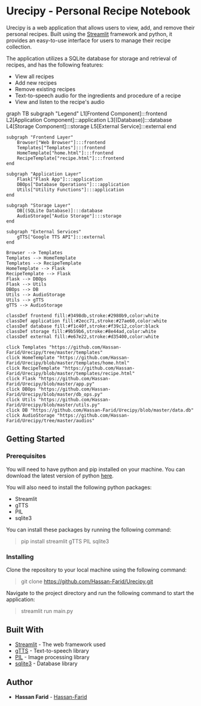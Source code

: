 # Urecipy - Personal Recipe Notebook

Urecipy is a web application that allows users to view, add, and remove their personal recipes. Built using the [Streamlit](https://streamlit.io/) framework and python, it provides an easy-to-use interface for users to manage their recipe collection.

The application utilizes a SQLite database for storage and retrieval of recipes, and has the following features:
- View all recipes
- Add new recipes
- Remove existing recipes
- Text-to-speech audio for the ingredients and procedure of a recipe
- View and listen to the recipe's audio

graph TB
    subgraph "Legend"
        L1[Frontend Component]:::frontend
        L2[Application Component]:::application
        L3[(Database)]:::database
        L4[Storage Component]:::storage
        L5[External Service]:::external
    end

    subgraph "Frontend Layer"
        Browser["Web Browser"]:::frontend
        Templates["Templates"]:::frontend
        HomeTemplate["home.html"]:::frontend
        RecipeTemplate["recipe.html"]:::frontend
    end

    subgraph "Application Layer"
        Flask["Flask App"]:::application
        DBOps["Database Operations"]:::application
        Utils["Utility Functions"]:::application
    end

    subgraph "Storage Layer"
        DB[(SQLite Database)]:::database
        AudioStorage["Audio Storage"]:::storage
    end

    subgraph "External Services"
        gTTS["Google TTS API"]:::external
    end

    Browser --> Templates
    Templates --> HomeTemplate
    Templates --> RecipeTemplate
    HomeTemplate --> Flask
    RecipeTemplate --> Flask
    Flask --> DBOps
    Flask --> Utils
    DBOps --> DB
    Utils --> AudioStorage
    Utils --> gTTS
    gTTS --> AudioStorage

    classDef frontend fill:#3498db,stroke:#2980b9,color:white
    classDef application fill:#2ecc71,stroke:#27ae60,color:white
    classDef database fill:#f1c40f,stroke:#f39c12,color:black
    classDef storage fill:#9b59b6,stroke:#8e44ad,color:white
    classDef external fill:#e67e22,stroke:#d35400,color:white

    click Templates "https://github.com/Hassan-Farid/Urecipy/tree/master/templates"
    click HomeTemplate "https://github.com/Hassan-Farid/Urecipy/blob/master/templates/home.html"
    click RecipeTemplate "https://github.com/Hassan-Farid/Urecipy/blob/master/templates/recipe.html"
    click Flask "https://github.com/Hassan-Farid/Urecipy/blob/master/app.py"
    click DBOps "https://github.com/Hassan-Farid/Urecipy/blob/master/db_ops.py"
    click Utils "https://github.com/Hassan-Farid/Urecipy/blob/master/utils.py"
    click DB "https://github.com/Hassan-Farid/Urecipy/blob/master/data.db"
    click AudioStorage "https://github.com/Hassan-Farid/Urecipy/tree/master/audios"

## Getting Started

### Prerequisites

You will need to have python and pip installed on your machine. You can download the latest version of python [here](https://www.python.org/downloads/).

You will also need to install the following python packages:
- Streamlit
- gTTS
- PIL
- sqlite3

You can install these packages by running the following command:

> pip install streamlit gTTS PIL sqlite3

### Installing

Clone the repository to your local machine using the following command:

> git clone https://github.com/Hassan-Farid/Urecipy.git

Navigate to the project directory and run the following command to start the application:

> streamlit run main.py

## Built With
- [Streamlit](https://streamlit.io/) - The web framework used
- [gTTS](https://pypi.org/project/gTTS/) - Text-to-speech library
- [PIL](https://pypi.org/project/Pillow/) - Image processing library
- [sqlite3](https://docs.python.org/3/library/sqlite3.html) - Database library

## Author
- **Hassan Farid** - [Hassan-Farid](https://github.com/Hassan-Farid)

